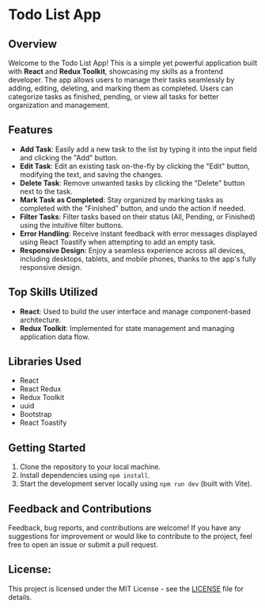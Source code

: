 # Todo List App


## Overview

Welcome to the Todo List App! This is a simple yet powerful application built with **React** and **Redux Toolkit**, showcasing my skills as a frontend developer. The app allows users to manage their tasks seamlessly by adding, editing, deleting, and marking them as completed. Users can categorize tasks as finished, pending, or view all tasks for better organization and management.


## Features

- **Add Task**: Easily add a new task to the list by typing it into the input field and clicking the "Add" button.
- **Edit Task**: Edit an existing task on-the-fly by clicking the "Edit" button, modifying the text, and saving the changes.
- **Delete Task**: Remove unwanted tasks by clicking the "Delete" button next to the task.
- **Mark Task as Completed**: Stay organized by marking tasks as completed with the "Finished" button, and undo the action if needed.
- **Filter Tasks**: Filter tasks based on their status (All, Pending, or Finished) using the intuitive filter buttons.
- **Error Handling**: Receive instant feedback with error messages displayed using React Toastify when attempting to add an empty task.
- **Responsive Design**: Enjoy a seamless experience across all devices, including desktops, tablets, and mobile phones, thanks to the app's fully responsive design.


## Top Skills Utilized

- **React**: Used to build the user interface and manage component-based architecture.
- **Redux Toolkit**: Implemented for state management and managing application data flow.


## Libraries Used

- React
- React Redux
- Redux Toolkit
- uuid
- Bootstrap
- React Toastify


## Getting Started

1. Clone the repository to your local machine.
2. Install dependencies using `npm install`.
3. Start the development server locally using `npm run dev` (built with Vite).


## Feedback and Contributions

Feedback, bug reports, and contributions are welcome! If you have any suggestions for improvement or would like to contribute to the project, feel free to open an issue or submit a pull request.


## License:

This project is licensed under the MIT License - see the [LICENSE](LICENSE) file for details.